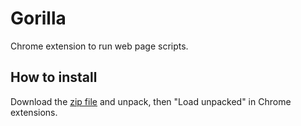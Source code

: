 # Gorilla

Chrome extension to run web page scripts.

## How to install

Download the [zip file](https://github.com/slammayjammay/gorilla/files/5235925/extension.zip) and unpack, then "Load unpacked" in Chrome extensions.
